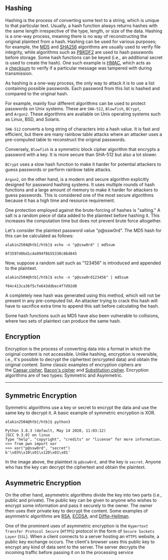 ## Hashing
Hashing is the process of converting some text to a string, which is unique to that particular text. Usually, a hash function always returns hashes with the same length irrespective of the type, length, or size of the data. Hashing is a one-way process, meaning there is no way of reconstructing the original plaintext from a hash. Hashing can be used for various purposes; for example, the [MD5](https://en.wikipedia.org/wiki/MD5) and [SHA256](https://en.wikipedia.org/wiki/SHA-2) algorithms are usually used to verify file integrity, while algorithms such as [PBKDF2](https://en.wikipedia.org/wiki/PBKDF2) are used to hash passwords before storage. Some hash functions can be keyed (i.e., an additional secret is used to create the hash). One such example is [HMAC](https://en.wikipedia.org/wiki/HMAC), which acts as a [checksum](https://en.wikipedia.org/wiki/Checksum) to verify if a particular message was tampered with during transmission.

As hashing is a one-way process, the only way to attack it is to use a list containing possible passwords. Each password from this list is hashed and compared to the original hash.

For example, mainly four different algorithms can be used to protect passwords on Unix systems. These are `SHA-512`, `Blowfish`, `BCrypt`, and `Argon2`. These algorithms are available on Unix operating systems such as Linux, BSD, and Solaris.

`SHA-512` converts a long string of characters into a hash value. It is fast and efficient, but there are many rainbow table attacks where an attacker uses a pre-computed table to reconstruct the original passwords.

Conversely, `Blowfish` is a symmetric block cipher algorithm that encrypts a password with a key. It is more secure than SHA-512 but also a lot slower.

`BCrypt` uses a slow hash function to make it harder for potential attackers to guess passwords or perform rainbow table attacks.

`Argon2`, on the other hand, is a modern and secure algorithm explicitly designed for password hashing systems. It uses multiple rounds of hash functions and a large amount of memory to make it harder for attackers to guess passwords. This is considered one of the most secure algorithms because it has a high time and resource requirement.

One protection employed against the brute-forcing of hashes is "salting." A salt is a random piece of data added to the plaintext before hashing it. This increases the computation time but does not prevent brute force altogether.

Let's consider the plaintext password value "p@ssw0rd". The MD5 hash for this can be calculated as follows:

```shell-session
alakin2504@htb[/htb]$ echo -n "p@ssw0rd" | md5sum

0f359740bd1cda994f8b55330c86d845
```

Now, suppose a random salt such as "123456" is introduced and appended to the plaintext.

```shell-session
alakin2504@htb[/htb]$ echo -n "p@ssw0rd123456" | md5sum

f64c413ca36f5cfe643ddbec4f7d92d0
```

A completely new hash was generated using this method, which will not be present in any pre-computed list. An attacker trying to crack this hash will have to sacrifice extra time to append this salt before calculating the hash.

Some hash functions such as MD5 have also been vulnerable to collisions, where two sets of plaintext can produce the same hash.

## Encryption

Encryption is the process of converting data into a format in which the original content is not accessible. Unlike hashing, encryption is reversible, i.e., it's possible to decrypt the ciphertext (encrypted data) and obtain the original content. Some classic examples of encryption ciphers are the [Caesar cipher](https://en.wikipedia.org/wiki/Caesar_cipher), [Bacon's cipher](https://en.wikipedia.org/wiki/Bacon%27s_cipher) and [Substitution cipher](https://en.wikipedia.org/wiki/Substitution_cipher). Encryption algorithms are of two types: Symmetric and Asymmetric.

---

## Symmetric Encryption

Symmetric algorithms use a key or secret to encrypt the data and use the same key to decrypt it. A basic example of symmetric encryption is XOR.

```shell-session
alakin2504@htb[/htb]$ python3

Python 3.8.3 (default, May 14 2020, 11:03:12) 
[GCC 9.3.0] on linux
Type "help", "copyright", "credits" or "license" for more information.
>>> from pwn import xor
>>> xor("p@ssw0rd", "secret")
b'\x03%\x10\x01\x12D\x01\x01'
```

In the image above, the plaintext is `p@ssw0rd,` and the key is `secret`. Anyone who has the key can decrypt the ciphertext and obtain the plaintext.

## Asymmetric Encryption

On the other hand, asymmetric algorithms divide the key into two parts (i.e., public and private). The public key can be given to anyone who wishes to encrypt some information and pass it securely to the owner. The owner then uses their private key to decrypt the content. Some examples of asymmetric algorithms are [RSA](https://en.wikipedia.org/wiki/RSA_\(cryptosystem\)), [ECDSA](https://en.wikipedia.org/wiki/Elliptic_Curve_Digital_Signature_Algorithm), and [Diffie-Hellman](https://en.wikipedia.org/wiki/Diffie%E2%80%93Hellman_key_exchange).

One of the prominent uses of asymmetric encryption is the `Hypertext Transfer Protocol Secure` (`HTTPS`) protocol in the form of `Secure Sockets Layer` (`SSL`). When a client connects to a server hosting an `HTTPS` website, a public key exchange occurs. The client's browser uses this public key to encrypt any kind of data sent to the server. The server decrypts the incoming traffic before passing it on to the processing service